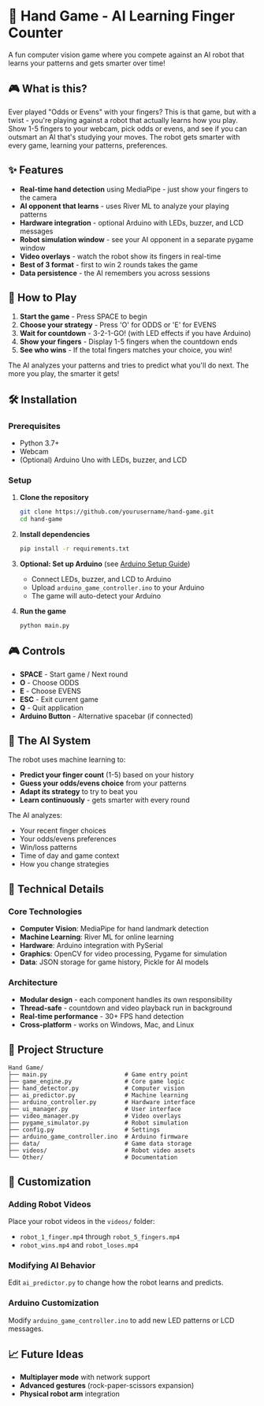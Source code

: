 # 🤖 Hand Game - AI Learning Finger Counter

A fun computer vision game where you compete against an AI robot that learns your patterns and gets smarter over time!

## 🎮 What is this?

Ever played "Odds or Evens" with your fingers? This is that game, 
but with a twist - you're playing against a robot that actually learns how you play. Show 1-5 fingers to your webcam, pick odds or evens, and see if you can outsmart an AI that's studying your moves.
The robot gets smarter with every game, learning your patterns, preferences.

## ✨ Features

- **Real-time hand detection** using MediaPipe - just show your fingers to the camera
- **AI opponent that learns** - uses River ML to analyze your playing patterns
- **Hardware integration** - optional Arduino with LEDs, buzzer, and LCD messages
- **Robot simulation window** - see your AI opponent in a separate pygame window
- **Video overlays** - watch the robot show its fingers in real-time
- **Best of 3 format** - first to win 2 rounds takes the game
- **Data persistence** - the AI remembers you across sessions

## 🎯 How to Play

1. **Start the game** - Press SPACE to begin
2. **Choose your strategy** - Press 'O' for ODDS or 'E' for EVENS
3. **Wait for countdown** - 3-2-1-GO! (with LED effects if you have Arduino)
4. **Show your fingers** - Display 1-5 fingers when the countdown ends
5. **See who wins** - If the total fingers matches your choice, you win!

The AI analyzes your patterns and tries to predict what you'll do next. The more you play, the smarter it gets!

## 🛠️ Installation

### Prerequisites
- Python 3.7+
- Webcam
- (Optional) Arduino Uno with LEDs, buzzer, and LCD

### Setup

1. **Clone the repository**
   ```bash
   git clone https://github.com/yourusername/hand-game.git
   cd hand-game
   ```

2. **Install dependencies**
   ```bash
   pip install -r requirements.txt
   ```

3. **Optional: Set up Arduino** (see [Arduino Setup Guide](Other/ARDUINO_SETUP.md))
   - Connect LEDs, buzzer, and LCD to Arduino
   - Upload `arduino_game_controller.ino` to your Arduino
   - The game will auto-detect your Arduino

4. **Run the game**
   ```bash
   python main.py
   ```

## 🎮 Controls

- **SPACE** - Start game / Next round
- **O** - Choose ODDS
- **E** - Choose EVENS
- **ESC** - Exit current game
- **Q** - Quit application
- **Arduino Button** - Alternative spacebar (if connected)

## 🤖 The AI System

The robot uses machine learning to:
- **Predict your finger count** (1-5) based on your history
- **Guess your odds/evens choice** from your patterns
- **Adapt its strategy** to try to beat you
- **Learn continuously** - gets smarter with every round

The AI analyzes:
- Your recent finger choices
- Your odds/evens preferences
- Win/loss patterns
- Time of day and game context
- How you change strategies

## 🔧 Technical Details

### Core Technologies
- **Computer Vision**: MediaPipe for hand landmark detection
- **Machine Learning**: River ML for online learning
- **Hardware**: Arduino integration with PySerial
- **Graphics**: OpenCV for video processing, Pygame for simulation
- **Data**: JSON storage for game history, Pickle for AI models

### Architecture
- **Modular design** - each component handles its own responsibility
- **Thread-safe** - countdown and video playback run in background
- **Real-time performance** - 30+ FPS hand detection
- **Cross-platform** - works on Windows, Mac, and Linux

## 📁 Project Structure

```
Hand Game/
├── main.py                      # Game entry point
├── game_engine.py               # Core game logic
├── hand_detector.py             # Computer vision
├── ai_predictor.py              # Machine learning
├── arduino_controller.py        # Hardware interface
├── ui_manager.py                # User interface
├── video_manager.py             # Video overlays
├── pygame_simulator.py          # Robot simulation
├── config.py                    # Settings
├── arduino_game_controller.ino  # Arduino firmware
├── data/                        # Game data storage
├── videos/                      # Robot video assets
└── Other/                       # Documentation
```

## 🎨 Customization

### Adding Robot Videos
Place your robot videos in the `videos/` folder:
- `robot_1_finger.mp4` through `robot_5_fingers.mp4`
- `robot_wins.mp4` and `robot_loses.mp4`

### Modifying AI Behavior
Edit `ai_predictor.py` to change how the robot learns and predicts.

### Arduino Customization
Modify `arduino_game_controller.ino` to add new LED patterns or LCD messages.

## 📈 Future Ideas
- **Multiplayer mode** with network support
- **Advanced gestures** (rock-paper-scissors expansion)
- **Physical robot arm** integration